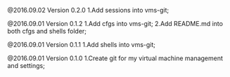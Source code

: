 
@2016.09.02
Version 0.2.0
	1.Add sessions into vms-git;

@2016.09.01
Version 0.1.2
	1.Add cfgs into vms-git;
	2.Add README.md into both cfgs and shells folder;

@2016.09.01
Version 0.1.1
	1.Add shells into vms-git;

@2016.09.01
Version 0.1.0
	1.Create git for my virtual machine  management and settings;
